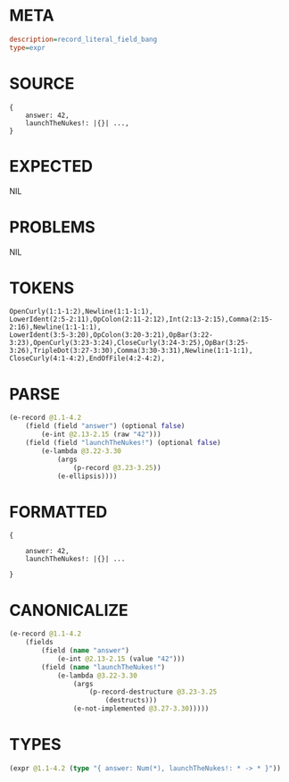 # META
~~~ini
description=record_literal_field_bang
type=expr
~~~
# SOURCE
~~~roc
{
    answer: 42,
    launchTheNukes!: |{}| ...,
}
~~~
# EXPECTED
NIL
# PROBLEMS
NIL
# TOKENS
~~~zig
OpenCurly(1:1-1:2),Newline(1:1-1:1),
LowerIdent(2:5-2:11),OpColon(2:11-2:12),Int(2:13-2:15),Comma(2:15-2:16),Newline(1:1-1:1),
LowerIdent(3:5-3:20),OpColon(3:20-3:21),OpBar(3:22-3:23),OpenCurly(3:23-3:24),CloseCurly(3:24-3:25),OpBar(3:25-3:26),TripleDot(3:27-3:30),Comma(3:30-3:31),Newline(1:1-1:1),
CloseCurly(4:1-4:2),EndOfFile(4:2-4:2),
~~~
# PARSE
~~~clojure
(e-record @1.1-4.2
	(field (field "answer") (optional false)
		(e-int @2.13-2.15 (raw "42")))
	(field (field "launchTheNukes!") (optional false)
		(e-lambda @3.22-3.30
			(args
				(p-record @3.23-3.25))
			(e-ellipsis))))
~~~
# FORMATTED
~~~roc
{

	answer: 42,
	launchTheNukes!: |{}| ...

}
~~~
# CANONICALIZE
~~~clojure
(e-record @1.1-4.2
	(fields
		(field (name "answer")
			(e-int @2.13-2.15 (value "42")))
		(field (name "launchTheNukes!")
			(e-lambda @3.22-3.30
				(args
					(p-record-destructure @3.23-3.25
						(destructs)))
				(e-not-implemented @3.27-3.30)))))
~~~
# TYPES
~~~clojure
(expr @1.1-4.2 (type "{ answer: Num(*), launchTheNukes!: * -> * }"))
~~~
